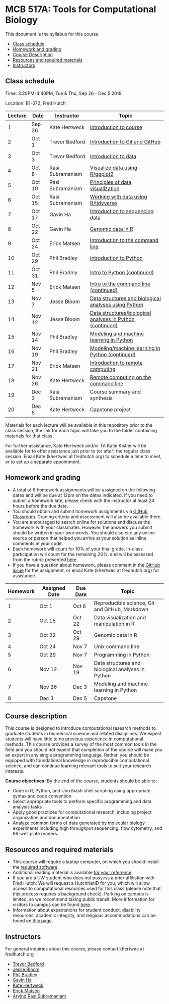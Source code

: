 # MCB 517A: Tools for Computational Biology

This document is the syllabus for this course.

  * [Class schedule](#class-schedule)
  * [Homework and grading](#homework-and-grading)
  * [Course Description](#course-description)
  * [Resources and required materials](#resources-and-required-materials)
  * [Instructors](#instructors)

## Class schedule

Time: 3:20PM-4:40PM, Tue & Thu, Sep 26 - Dec 5 2019

Location: B1-072, Fred Hutch

| Lecture | Date   | Instructor       | Topic
|---------|--------|------------------|--------
| 1       | Sep 26 | Kate Hertweck    | [Introduction to course](lectures/lecture01/)
| 2       | Oct 1  | Trevor Bedford   | [Introduction to Git and GitHub](lectures/lecture02/)
| 3       | Oct 3  | Trevor Bedford   | [Introduction to data](lectures/lecture03/)
| 4       | Oct 8  | Rasi Subramaniam | [Visualize data using R/ggplot2](lectures/lecture04/)
| 5       | Oct 10 | Rasi Subramaniam | [Principles of data visualization](lectures/lecture05/)
| 6       | Oct 15 | Rasi Subramaniam | [Working with data using R/tidyverse](lectures/lecture06/)
| 7       | Oct 17 | Gavin Ha         | [Introduction to sequencing data](lectures/lecture07/)
| 8       | Oct 22 | Gavin Ha         | [Genomic data in R](lectures/lecture08/)
| 9       | Oct 24 | Erick Matsen     | [Introduction to the command line](lectures/lecture09/)
| 10      | Oct 29 | Phil Bradley     | [Introduction to Python](lectures/lecture10/)
| 11      | Oct 31 | Phil Bradley     | [Intro to Python (continued)](lectures/lecture11/)
| 12      | Nov 5  | Erick Matsen     | [Intro to the command line (continued)](lectures/lecture12/)
| 13      | Nov 7  | Jesse Bloom      | [Data structures and biological analyses using Python](lectures/lecture13/)
| 14      | Nov 12 | Jesse Bloom      | [Data structures/biological analyses in Python (continued)](lectures/lecture14)
| 15      | Nov 14 | Phil Bradley     | [Modeling and machine learning in Python](lectures/lecture15)
| 16      | Nov 19 | Phil Bradley     | [Modeling/machine learning in Python (continued)](lectures/lecture16)
| 17      | Nov 21 | Erick Matsen     | [Introduction to remote computing](lectures/lecture17)
| 18      | Nov 26 | Kate Hertweck    | [Remote computing on the command line](lectures/lecture18)
| 19      | Dec 3  | Rasi Subramaniam | Course summary and synthesis
| 20      | Dec 5  | Kate Hertweck    | Capstone project

Materials for each lecture will be available in this repository prior to the class session;
the link for each topic will take you to the folder containing materials for that class.

For further assistance, Kate Hertweck and/or TA Katie Kistler will be available for
to offer assistance just prior to (or after) the regular class session. Email Kate (khertwec at fredhutch.org) to schedule a time to meet, or to set up a separate appointment.

## Homework and grading

- A total of 8 homework assignments will be assigned on the following dates and will be due at 12pm on the dates indicated.
If you need to submit a homework late, please check with the instructor at least 24 hours before the due date.
- You should obtain and submit homework assignments via [GitHub Classroom](https://classroom.github.com).
Grading criteria and assessment will also be available there.
- You are encouraged to search online for solutions and discuss the homework with your classmates.
However, the answers you submit should be written in your own words.
You should also cite any online source or person that helped you arrive at your solution as inline comments in your code.
- Each homework will count for 10% of your final grade. In-class participation will count for the remaining 20%, and will be assessed from the rubric presented [here](lectures/lecture01/participation_rubric.md).
- If you have a question about homework, please comment in the [GitHub issue](https://github.com/fredhutchio/tfcb_2019/issues) for the assignment, or email Kate (khertwec at fredhutch.org) for assistance.

| Homework | Assigned Date | Due Date | Topic
|----------|--------------|----------|-------
| 1        | Oct 1        | Oct 8    | Reproducible science, Git and GitHub, Markdown
| 2        | Oct 15       | Oct 22   | Data visualization and manipulation in R
| 3        | Oct 22       | Oct 29   | Genomic data in R
| 4        | Oct 24       | Nov 7    | Unix command line
| 5        | Oct 29        | Nov 7   | Programming in Python
| 6        | Nov 12       | Nov 19   | Data structures and biological analyses in Python
| 7        | Nov 26       | Dec 3    | Modeling and machine learning in Python
| 8        | Dec 3        | Dec 5    | Capstone

## Course description

This course is designed to introduce computational research methods to graduate students in
biomedical science and related disciplines. We expect students will have little to no previous experience
in computational methods. This course provides a survey of the most common tools in the field and you should
not expect that completion of the course will make you an expert in any single programming language.
Rather, you should be equipped with foundational knowledge in reproducible computational science,
and can continue learning relevant tools to suit your research interests.

**Course objectives:** By the end of the course, students should be able to:
- Code in R, Python, and Unix/bash shell scripting using appropriate syntax and code convention
- Select appropriate tools to perform specific programming and data analysis tasks
- Apply good practices for computational research, including project organization and documentation
- Analyze common forms of data generated by molecular biology experiments including high throughput sequencing,
flow cytometry, and 96-well plate readers.

## Resources and required materials

- This course will require a laptop computer, on which you should install the [required software](software/README.md).
- Additional reading material is available [for your reference](reference.md).
- If you are a UW student who does not possess a prior affiliation with Fred Hutch: We will request a HutchNetID for you,
which will allow access to computational resources used for this class (please note that this process
requires a background check). Parking on campus is limited, so we recommend taking public transit. More information
for visitors to campus can be found [here](https://www.fredhutch.org/en/about/contact-us.html).
- Information about expectations for student conduct, disability resources, academic integrity, and religious
accommodations can be found on [this page](https://registrar.washington.edu/staffandfaculty/syllabi-guidelines/).

## Instructors

For general inquiries about this course, please contact khertwec at fredhutch.org

- [Trevor Bedford](http://bedford.io)
- [Jesse Bloom](https://www.fredhutch.org/en/labs/profiles/bloom-jesse.html)
- [Phil Bradley](https://www.fredhutch.org/en/labs/profiles/bradley-phil.html)
- [Gavin Ha](https://gavinhalab.org/people/Gavin-Ha/)
- [Kate Hertweck](http://www.fredhutch.io)
- [Erick Matsen](https://matsen.fhcrc.org)
- [Arvind Rasi Subramaniam](http://rasilab.fredhutch.org)
